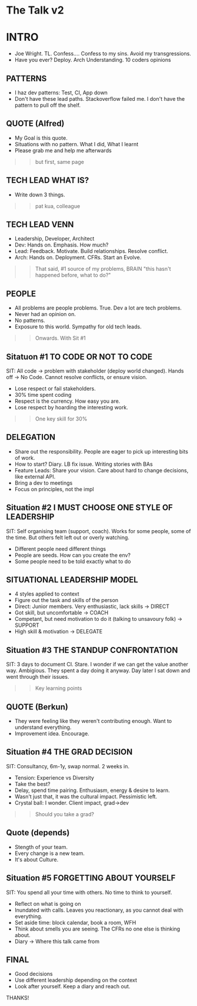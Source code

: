 The Talk v2
===========

# INTRO

* Joe Wright. TL. Confess.... Confess to my sins. Avoid my transgressions.
* Have you ever? Deploy. Arch Understanding. 10 coders opinions


## PATTERNS

* I haz dev patterns: Test, CI, App down
* Don't have these lead paths. Stackoverflow failed me. I don't have the pattern to pull off the shelf.


## QUOTE (Alfred)

* My Goal is this quote.
* Situations with no pattern. What I did, What I learnt
* Please grab me and help me afterwards

>> but first, same page


## TECH LEAD WHAT IS?

* Write down 3 things.

>> pat kua, colleague


## TECH LEAD VENN

* Leadership, Developer, Architect
* Dev: Hands on. Emphasis. How much?
* Lead: Feedback. Motivate. Build relationships. Resolve conflict.
* Arch: Hands on. Deployment. CFRs. Start an Evolve.

>> That said, #1 source of my problems, BRAIN "this hasn't happened before, what to do?"


## PEOPLE

* All problems are people problems. True. Dev a lot are tech problems.
* Never had an opinion on.
* No patterns.
* Exposure to this world. Sympathy for old tech leads.


>> Onwards. With Sit #1


## Sitatuon #1 TO CODE OR NOT TO CODE

SIT: All code -> problem with stakeholder (deploy world changed).
     Hands off -> No Code. Cannot resolve conflicts, or ensure vision.

* Lose respect or fail stakeholders.
* 30% time spent coding
* Respect is the currency. How easy you are.
* Lose respect by hoarding the interesting work.

>> One key skill for 30%


## DELEGATION

* Share out the responsibility. People are eager to pick up interesting bits of work.
* How to start? Diary. LB fix issue. Writing stories with BAs
* Feature Leads: Share your vision. Care about hard to change decisions, like external API.
* Bring a dev to meetings
* Focus on principles, not the impl


## Situation #2 I MUST CHOOSE ONE STYLE OF LEADERSHIP

SIT: Self organising team (support, coach). Works for some people, some of the time. But others felt left out or overly watching.

* Different people need different things
* People are seeds. How can you create the env?
* Some people need to be told exactly what to do


## SITUATIONAL LEADERSHIP MODEL

* 4 styles applied to context
* Figure out the task and skills of the person
* Direct: Junior members. Very enthusiastic, lack skills -> DIRECT
* Got skill, but uncomfortable -> COACH
* Competant, but need motivation to do it (talking to unsavoury folk) -> SUPPORT
* High skill & motivation -> DELEGATE


## Situation #3 THE STANDUP CONFRONTATION

SIT: 3 days to document CI. Stare. I wonder if we can get the value another way. Ambigious. They spent a day doing it anyway.
     Day later I sat down and went through their issues.

>> Key learning points


## QUOTE (Berkun)

* They were feeling like they weren't contributing enough. Want to understand everything.
* Improvement idea. Encourage.


## Situation #4 THE GRAD DECISION

SIT: Consultancy, 6m-1y, swap normal. 2 weeks in.

* Tension: Experience vs Diversity
* Take the best?
* Delay, spend time pairing. Enthusiasm, energy & desire to learn.
* Wasn't just that, it was the cultural impact. Pessimistic left.
* Crystal ball: I wonder. Client impact, grad->dev

>> Should you take a grad?


## Quote (depends)

* Stength of your team.
* Every change is a new team.
* It's about Culture.


## Situation #5 FORGETTING ABOUT YOURSELF

SIT: You spend all your time with others. No time to think to yourself.

* Reflect on what is going on
* Inundated with calls. Leaves you reactionary, as you cannot deal with everything.
* Set aside time: block calendar, book a room, WFH
* Think about smells you are seeing. The CFRs no one else is thinking about.
* Diary -> Where this talk came from


## FINAL

* Good decisions
* Use different leadership depending on the context
* Look after yourself. Keep a diary and reach out.

THANKS!